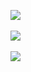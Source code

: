 ![](http://geekresearchlab.net/coursera/neuro/xx/ls-1-1.jpg)<br><br>
![](http://geekresearchlab.net/coursera/neuro/xx/ls-1-2.jpg)<br><br>
![](http://geekresearchlab.net/coursera/neuro/xx/ls-1-3.jpg)
